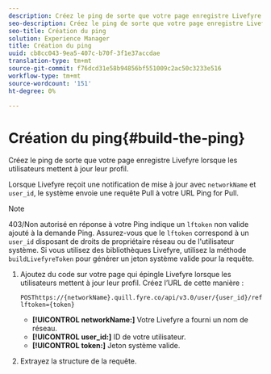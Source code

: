 ```yaml
---
description: Créez le ping de sorte que votre page enregistre Livefyre lorsque les utilisateurs mettent à jour leur profil.
seo-description: Créez le ping de sorte que votre page enregistre Livefyre lorsque les utilisateurs mettent à jour leur profil.
seo-title: Création du ping
solution: Experience Manager
title: Création du ping
uuid: cb8cc043-9ea5-407c-b70f-3f1e37accdae
translation-type: tm+mt
source-git-commit: f76dcd31e58b94856bf551009c2ac50c3233e516
workflow-type: tm+mt
source-wordcount: '151'
ht-degree: 0%

---
```



# Création du ping{#build-the-ping}

Créez le ping de sorte que votre page enregistre Livefyre lorsque les utilisateurs mettent à jour leur profil.

Lorsque Livefyre reçoit une notification de mise à jour avec `networkName` et `user_id`, le système envoie une requête Pull à votre URL Ping for Pull.

>[!NOTE]
>
>403/Non autorisé en réponse à votre Ping indique un `lftoken` non valide ajouté à la demande Ping. Assurez-vous que le `lftoken` correspond à un `user_id` disposant de droits de propriétaire réseau ou de l&#39;utilisateur système. Si vous utilisez des bibliothèques Livefyre, utilisez la méthode `buildLivefyreToken` pour générer un jeton système valide pour la requête.

1. Ajoutez du code sur votre page qui épingle Livefyre lorsque les utilisateurs mettent à jour leur profil. Créez l’URL de cette manière :

   ```
   POSThttps://{networkName}.quill.fyre.co/api/v3.0/user/{user_id}/refresh?lftoken={token}
   ```

   * **[!UICONTROL networkName:]** Votre Livefyre a fourni un nom de réseau.
   * **[!UICONTROL user_id:]** ID de votre utilisateur.
   * **[!UICONTROL token:]** Jeton système valide.

1. Extrayez la structure de la requête.
